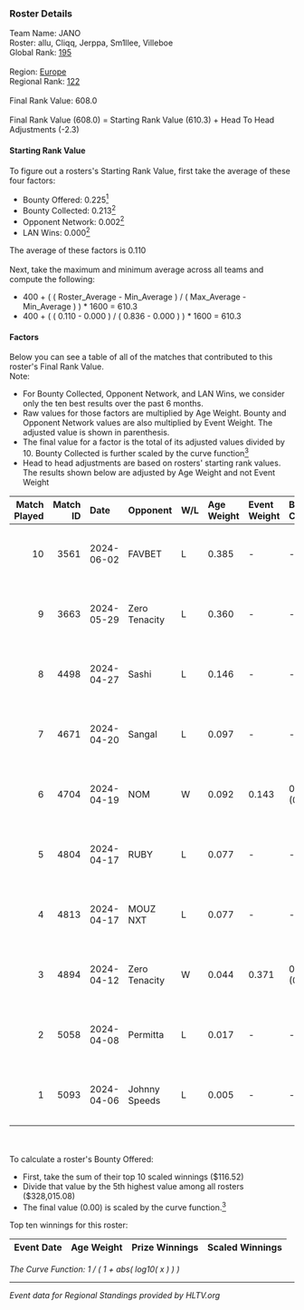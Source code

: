 ### Roster Details<br />
Team Name: JANO<br />
Roster: allu, Cliqq, Jerppa, Sm1llee, Villeboe<br />
Global Rank: [195](../../standings_global_2024_10_02.md)<br />
<br />
Region: [Europe]( ../../standings_europe_2024_10_02.md)<br />
Regional Rank: [122]( ../../standings_europe_2024_10_02.md)<br />
<br />
Final Rank Value:  608.0<br />
<br />
Final Rank Value (608.0) = Starting Rank Value (610.3) + Head To Head Adjustments (-2.3)<br />

#### Starting Rank Value<br />
To figure out a rosters's Starting Rank Value, first take the average of these four factors:<br />
- Bounty Offered: 0.225[<sup>1</sup>](#table2)
- Bounty Collected: 0.213[<sup>2</sup>](#table1)
- Opponent Network: 0.002[<sup>2</sup>](#table1)
- LAN Wins: 0.000[<sup>2</sup>](#table1)

The average of these factors is 0.110<br />
<br />
Next, take the maximum and minimum average across all teams and compute the following:<br />
- 400 + ( ( Roster_Average - Min_Average ) / ( Max_Average - Min_Average ) ) * 1600 = 610.3
- 400 + ( ( 0.110 - 0.000 ) / ( 0.836 - 0.000 ) ) * 1600 = 610.3


#### Factors<br />
Below you can see a table of all of the matches that contributed to this roster's Final Rank Value.<br />
Note:<br />

- For Bounty Collected, Opponent Network, and LAN Wins, we consider only the ten best results over the past 6 months.
- Raw values for those factors are multiplied by Age Weight. Bounty and Opponent Network values are also multiplied by Event Weight. The adjusted value is shown in parenthesis.
- The final value for a factor is the total of its adjusted values divided by 10. Bounty Collected is further scaled by the curve function[<sup>3</sup>](#curveFunction)
- Head to head adjustments are based on rosters' starting rank values. The results shown below are adjusted by Age Weight and not Event Weight
<span id="table1"></span><br />


| Match Played | Match ID | Date       | Opponent      | W/L | Age Weight | Event Weight | Bounty Collected | Opponent Network | LAN Wins  | H2H Adj. | Roster                                 |
| -: | -: | :- | :- | :- | :- | :- | :- | :- | :- | -: | :- |
|           10 |     3561 | 2024-06-02 | FAVBET        | L   | 0.385      | -            | -                | -                | -         |    -2.35 | allu, Cliqq, Jerppa, Sm1llee, Villeboe |
|            9 |     3663 | 2024-05-29 | Zero Tenacity | L   | 0.360      | -            | -                | -                | -         |    -0.88 | allu, Cliqq, Jerppa, Sm1llee, Villeboe |
|            8 |     4498 | 2024-04-27 | Sashi         | L   | 0.146      | -            | -                | -                | -         |    -0.42 | allu, doto, Jerppa, juho, Sm1llee      |
|            7 |     4671 | 2024-04-20 | Sangal        | L   | 0.097      | -            | -                | -                | -         |    -0.08 | allu, doto, Jerppa, juho, Sm1llee      |
|            6 |     4704 | 2024-04-19 | NOM           | W   | 0.092      | 0.143        | 0.000 (0.000)    | 0.114 (0.001)    | 0 (0.000) |     1.14 | allu, doto, Jerppa, juho, Sm1llee      |
|            5 |     4804 | 2024-04-17 | RUBY          | L   | 0.077      | -            | -                | -                | -         |    -0.55 | allu, doto, Jerppa, juho, Sm1llee      |
|            4 |     4813 | 2024-04-17 | MOUZ NXT      | L   | 0.077      | -            | -                | -                | -         |    -0.38 | allu, doto, Jerppa, juho, Sm1llee      |
|            3 |     4894 | 2024-04-12 | Zero Tenacity | W   | 0.044      | 0.371        | 0.125 (0.002)    | 1.000 (0.016)    | 0 (0.000) |     1.26 | allu, doto, Jerppa, juho, Sm1llee      |
|            2 |     5058 | 2024-04-08 | Permitta      | L   | 0.017      | -            | -                | -                | -         |    -0.08 | allu, doto, Jerppa, juho, Sm1llee      |
|            1 |     5093 | 2024-04-06 | Johnny Speeds | L   | 0.005      | -            | -                | -                | -         |    -0.01 | allu, doto, Jerppa, juho, Sm1llee      |

<br />
<span id="table2"></span><br />
To calculate a roster's Bounty Offered:<br />

- First, take the sum of their top 10 scaled winnings ($116.52)
- Divide that value by the 5th highest value among all rosters ($328,015.08)
- The final value (0.00) is scaled by the curve function.[<sup>3</sup>](#curveFunction)

Top ten winnings for this roster:<br />

| Event Date | Age Weight | Prize Winnings | Scaled Winnings |
| :- | -: | :- | :- |


<span id="curveFunction"></span>_The Curve Function: 1 / ( 1 + abs( log10( x ) ) )_<br />

---
_Event data for Regional Standings provided by HLTV.org_<br />

